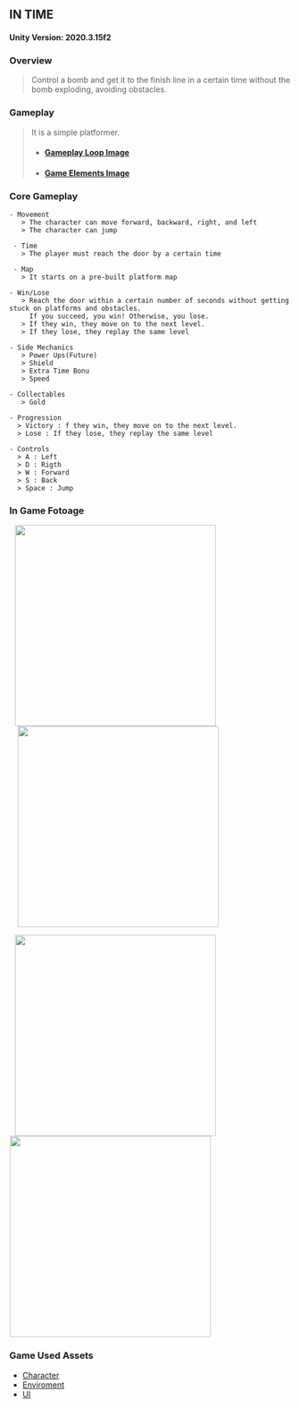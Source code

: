 ## **IN TIME** 
#### Unity Version: 2020.3.15f2

### Overview
> Control a bomb and get it to the finish line in a certain time without the bomb exploding, avoiding obstacles.

### Gameplay
> It is a simple platformer.
> - ####  [Gameplay Loop Image](https://user-images.githubusercontent.com/73601795/256975181-0cda9a13-3f6f-454b-9c23-9381fe0f861e.png)
> - ####  [Game Elements Image](https://user-images.githubusercontent.com/73601795/256975180-b2335056-3f3f-4cc3-b4e2-5c56fb48822e.png)

### Core Gameplay

    - Movement
       > The character can move forward, backward, right, and left
       > The character can jump
      
     - Time
       > The player must reach the door by a certain time
       
     - Map  
       > It starts on a pre-built platform map
    
    - Win/Lose
       > Reach the door within a certain number of seconds without getting stuck on platforms and obstacles.
         If you succeed, you win! Otherwise, you lose.
       > If they win, they move on to the next level.
       > If they lose, they replay the same level
       
    - Side Mechanics
       > Power Ups(Future)
       > Shield
       > Extra Time Bonu
       > Speed
       
    - Collectables
       > Gold
       
    - Progression
      > Victory : f they win, they move on to the next level.
      > Lose : If they lose, they replay the same level
      
    - Controls
      > A : Left
      > D : Rigth
      > W : Forward
      > S : Back
      > Space : Jump

### In Game Fotoage
<p align="left">
  <img src="https://user-images.githubusercontent.com/73601795/256975032-40bf5576-37bd-423a-8381-ae459b443444.gif" width="360" hspace="10"/>
  <img src="https://user-images.githubusercontent.com/73601795/256975029-141b57c3-d24d-4307-935c-0fc715dcf6dc.gif" width="360" hspace="15" />
</p>

<p align="left">
  <img src="https://user-images.githubusercontent.com/73601795/256975026-5a08f393-180d-44a0-a43f-63edcf2f700b.png" width="360" hspace="10" />
  <img src="https://user-images.githubusercontent.com/73601795/256975021-c1a70b03-88ac-48be-b1fa-6175458e9583.png" width="360" hspace="1"/>
</p>

    
### Game Used Assets

  - [Character](https://assetstore.unity.com/packages/3d/characters/3d-monster-bomb-145319)
  - [Enviroment](https://kaylousberg.itch.io/kaykit-dungeon)
  - [UI](https://penzilla.itch.io/handdrawn-vector-icon-pack)



